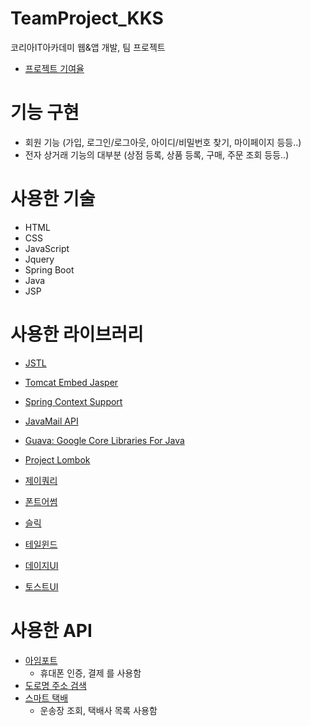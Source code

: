 # TeamProject_KKS
코리아IT아카데미 웹&amp;앱 개발, 팀 프로젝트

- [프로젝트 기여율](https://github.com/Oyat0824/TeamProject_KKS/graphs/contributors)

# 기능 구현
- 회원 기능 (가입, 로그인/로그아웃, 아이디/비밀번호 찾기, 마이페이지 등등..)
- 전자 상거래 기능의 대부분 (상점 등록, 상품 등록, 구매, 주문 조회 등등..)

# 사용한 기술
- HTML
- CSS
- JavaScript
- Jquery
- Spring Boot
- Java
- JSP

# 사용한 라이브러리
- [JSTL](https://mvnrepository.com/artifact/javax.servlet/jstl)
- [Tomcat Embed Jasper](https://mvnrepository.com/artifact/org.apache.tomcat.embed/tomcat-embed-jasper)
- [Spring Context Support](https://mvnrepository.com/artifact/org.springframework/spring-context-support)
- [JavaMail API](https://mvnrepository.com/artifact/com.sun.mail/javax.mail)
- [Guava: Google Core Libraries For Java](https://mvnrepository.com/artifact/com.google.guava/guava)
- [Project Lombok](https://mvnrepository.com/artifact/org.projectlombok/lombok)

- [제이쿼리](https://jquery.com/)
- [폰트어썸](https://fontawesome.com/)
- [슬릭](https://kenwheeler.github.io/slick/)
- [테일윈드](https://tailwindcss.com/)
- [데이지UI](https://daisyui.com/)
- [토스트UI](https://ui.toast.com/)

# 사용한 API
- [아임포트](https://portone.io/korea/ko)
  - 휴대폰 인증, 결제 를 사용함
- [도로명 주소 검색](https://business.juso.go.kr/addrlink/openApi/apiExprn.do)
- [스마트 택배](https://tracking.sweettracker.co.kr/)
  - 운송장 조회, 택배사 목록 사용함
  
 
